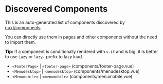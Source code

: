# Discovered Components

This is an auto-generated list of components discovered by [nuxt/components](https://github.com/nuxt/components).

You can directly use them in pages and other components without the need to import them.

**Tip:** If a component is conditionally rendered with `v-if` and is big, it is better to use `Lazy` or `lazy-` prefix to lazy load.

- `<FooterPage>` | `<footer-page>` (components/footer-page.vue)
- `<Menudesktop>` | `<menudesktop>` (components/menudesktop.vue)
- `<Menumobile>` | `<menumobile>` (components/menumobile.vue)
